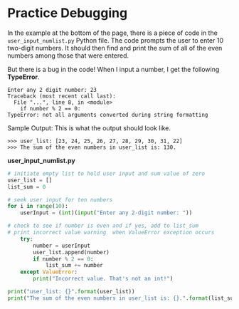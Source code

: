 # Practice Debugging
In the example at the bottom of the page, there is a piece of code in the `user_input_numlist.py` Python file. The code prompts the user to enter 10 two-digit numbers. It should then find and print the sum of all of the even numbers among those that were entered.

But there is a bug in the code! When I input a number, I get the following **TypeError**.

```console
Enter any 2 digit number: 23
Traceback (most recent call last):
  File "...", line 8, in <module>
    if number % 2 == 0:
TypeError: not all arguments converted during string formatting
```

Sample Output: This is what the output should look like.

```console
>>> user_list: [23, 24, 25, 26, 27, 28, 29, 30, 31, 22]
>>> The sum of the even numbers in user_list is: 130.
```


**user_input_numlist.py**

```python
# initiate empty list to hold user input and sum value of zero
user_list = []
list_sum = 0

# seek user input for ten numbers
for i in range(10):
    userInput = (int)(input("Enter any 2-digit number: "))

# check to see if number is even and if yes, add to list_sum
# print incorrect value warning  when ValueError exception occurs
    try:
        number = userInput
        user_list.append(number)
        if number % 2 == 0:
            list_sum += number
    except ValueError:
        print("Incorrect value. That's not an int!")

print("user_list: {}".format(user_list))
print("The sum of the even numbers in user_list is: {}.".format(list_sum))
```
